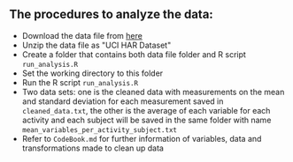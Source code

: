 ## The procedures to analyze the data:
* Download the data file from [here](https://d396qusza40orc.cloudfront.net/getdata%2Fprojectfiles%2FUCI%20HAR%20Dataset.zip)
* Unzip the data file as "UCI HAR Dataset"
* Create a folder that contains both data file folder and R script ```run_analysis.R```
* Set the working directory to this folder
* Run the R script ```run_analysis.R```
* Two data sets: one is the cleaned data with measurements on the mean and standard deviation for each measurement saved in ```cleaned_data.txt```, the other is the average of each variable for each activity and each subject will be saved in the same folder with name ```mean_variables_per_activity_subject.txt```
* Refer to ```CodeBook.md``` for further information of variables, data and transformations made to clean up data
